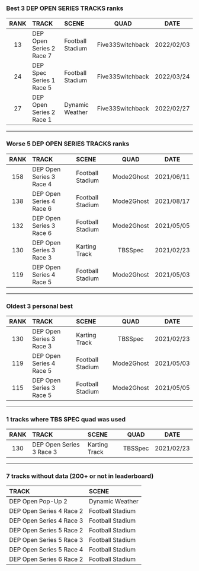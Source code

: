 ### Best 3 DEP OPEN SERIES TRACKS ranks
|RANK|TRACK|SCENE|QUAD|DATE|
|:---:|:---|:---|:---:|:---:|
|13|DEP Open Series 2 Race 7|Football Stadium|Five33Switchback|2022/02/03|
|24|DEP Spec Series 1 Race 5|Football Stadium|Five33Switchback|2022/03/24|
|27|DEP Open Series 2 Race 1|Dynamic Weather|Five33Switchback|2022/02/27|
---
### Worse 5 DEP OPEN SERIES TRACKS ranks
|RANK|TRACK|SCENE|QUAD|DATE|
|:---:|:---|:---|:---:|:---:|
|158|DEP Open Series 3 Race 4|Football Stadium|Mode2Ghost|2021/06/11|
|138|DEP Open Series 4 Race 6|Football Stadium|Mode2Ghost|2021/08/17|
|132|DEP Open Series 3 Race 6|Football Stadium|Mode2Ghost|2021/05/05|
|130|DEP Open Series 3 Race 3|Karting Track|TBSSpec|2021/02/23|
|119|DEP Open Series 4 Race 5|Football Stadium|Mode2Ghost|2021/05/03|
---
### Oldest 3 personal best
|RANK|TRACK|SCENE|QUAD|DATE|
|:---:|:---|:---|:---:|:---:|
|130|DEP Open Series 3 Race 3|Karting Track|TBSSpec|2021/02/23|
|119|DEP Open Series 4 Race 5|Football Stadium|Mode2Ghost|2021/05/03|
|115|DEP Open Series 3 Race 5|Football Stadium|Mode2Ghost|2021/05/05|
---
### 1 tracks where TBS SPEC quad was used
|RANK|TRACK|SCENE|QUAD|DATE|
|:---:|:---|:---|:---:|:---:|
|130|DEP Open Series 3 Race 3|Karting Track|TBSSpec|2021/02/23|
---
### 7 tracks without data (200+ or not in leaderboard)
|TRACK|SCENE|
|:---|:---|
|DEP Open Pop-Up 2|Dynamic Weather|
|DEP Open Series 4 Race 2|Football Stadium|
|DEP Open Series 4 Race 3|Football Stadium|
|DEP Open Series 5 Race 2|Football Stadium|
|DEP Open Series 5 Race 3|Football Stadium|
|DEP Open Series 5 Race 4|Football Stadium|
|DEP Open Series 6 Race 2|Football Stadium|
